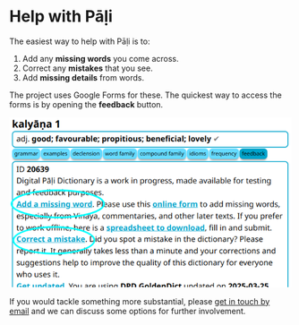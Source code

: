 # Help with Pāḷi

The easiest way to help with Pāḷi is to:
1. Add any __missing words__ you come across. 
2. Correct any __mistakes__ that you see.
3. Add __missing details__ from words.

The project uses Google Forms for these. The quickest way to access the forms is by opening the __feedback__ button. 

![add and correct](pics/contributing/add_correct.png)

If you would tackle something more substantial, please [get in touch by email](mailto:digitalpalidictionary@gmail.com) and we can discuss some options for further involvement.
